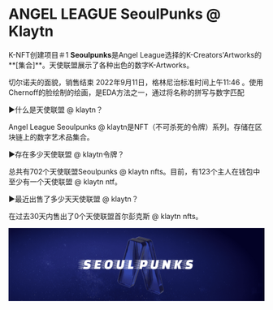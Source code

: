 # ANGEL LEAGUE SeoulPunks @ Klaytn

K-NFT创建项目＃1 **Seoulpunks**是Angel League选择的K-Creators'Artworks的**[集合]**。天使联盟展示了各种出色的数字K-Artworks。

切尔诺夫的面貌，销售结束 2022年9月11日，格林尼治标准时间上午11:46 。使用Chernoff的脸绘制的绘画，是EDA方法之一，通过将名称的拼写与数字匹配

▶什么是天使联盟 @ klaytn？

Angel League Seoulpunks @ klaytn是NFT（不可杀死的令牌）系列。存储在区块链上的数字艺术品集合。

▶存在多少天使联盟 @ klaytn令牌？

总共有702个天使联盟Seoulpunks @ klaytn nfts。目前，有123个主人在钱包中至少有一个天使联盟 @ klaytn ntf。

▶最近出售了多少天天使联盟 @ klaytn？

在过去30天内售出了0个天使联盟首尔彭克斯 @ klaytn nfts。



![unnamed](unnamed.png)
